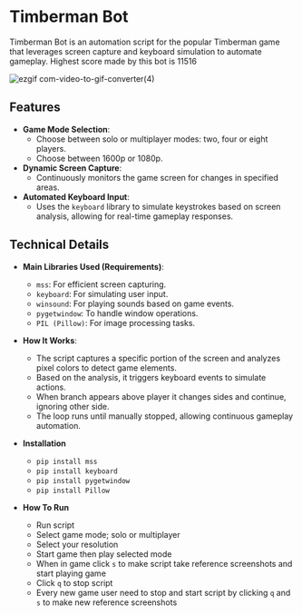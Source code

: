 # Timberman Bot

Timberman Bot is an automation script for the popular Timberman game that leverages screen capture and keyboard simulation to automate gameplay. Highest score made by this bot is 11516

![ezgif com-video-to-gif-converter(4)](https://github.com/user-attachments/assets/325a24d8-9287-4c2a-a50b-0dbffd92ba5c)

## Features

- **Game Mode Selection**: 
  - Choose between solo or multiplayer modes: two, four or eight players.
  - Choose between 1600p or 1080p.
- **Dynamic Screen Capture**: 
  - Continuously monitors the game screen for changes in specified areas.
- **Automated Keyboard Input**: 
  - Uses the `keyboard` library to simulate keystrokes based on screen analysis, allowing for real-time gameplay responses.

## Technical Details

- **Main Libraries Used (Requirements)**:
  - `mss`: For efficient screen capturing.
  - `keyboard`: For simulating user input.
  - `winsound`: For playing sounds based on game events.
  - `pygetwindow`: To handle window operations.
  - `PIL (Pillow)`: For image processing tasks.

- **How It Works**:
  - The script captures a specific portion of the screen and analyzes pixel colors to detect game elements.
  - Based on the analysis, it triggers keyboard events to simulate actions.
  - When branch appears above player it changes sides and continue, ignoring other side.
  - The loop runs until manually stopped, allowing continuous gameplay automation.

- **Installation**
  - `pip install mss`
  - `pip install keyboard`
  - `pip install pygetwindow`
  - `pip install Pillow`

- **How To Run**
  - Run script
  - Select game mode; solo or multiplayer
  - Select your resolution
  - Start game then play selected mode
  - When in game click `s` to make script take reference screenshots and start playing game
  - Click `q` to stop script
  - Every new game user need to stop and start script by clicking `q` and `s` to make new reference screenshots
